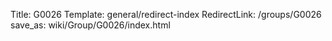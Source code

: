 Title: G0026
Template: general/redirect-index
RedirectLink: /groups/G0026
save_as: wiki/Group/G0026/index.html